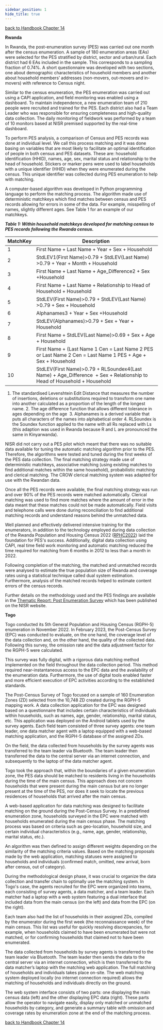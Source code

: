 ```yaml
---
sidebar_position: 1
hide_title: true
---
```


[back to Handbook Chapter 14](/docs/experiences-lessons-2020/Chapter-14/Selected-Country-Experiences)



**Rwanda** 

In Rwanda, the post-enumeration survey (PES) was carried out one month after the census enumeration. A sample of 180 enumeration areas (EAs) were selected for the PES stratified by district, sector and urban/rural. Each district had 6 EAs included in the sample. This corresponds to a sampling fraction of 0.74%. A short questionnaire was developed with two sections, one about demographic characteristics of household members and another about household members’ addresses (non-movers, out-movers and in-movers) with reference to Census night.  

Similar to the census enumeration, the PES enumeration was carried out using a CAPI application, and field monitoring was enabled using a dashboard. To maintain independence, a new enumeration team of 210 people were recruited and trained for the PES. Each district also had a Team Leader who was responsible for ensuring completeness and high-quality data collection. The daily monitoring of fieldwork was performed by a team of 10 monitors based at NISR premised supported by the real-time dashboard. 

To perform PES analysis, a comparison of Census and PES records was done at individual level. We call this process matching and it was done basing on variables that are most likely to facilitate an optimal identification of people in both census and PES datasets. These are: household identification (HHID), names, age, sex, marital status and relationship to the head of household. Stickers or marker pens were used to label households with a unique identifier (HHID) when they were enumerated during the census. This unique identifier was collected during PES enumeration to help with matching.  

A computer-based algorithm was developed in Python programming language to perform the matching process. The algorithm made use of deterministic matchkeys which find matches between census and PES records allowing for errors in some of the data. For example, misspelling of names, slightly different ages. See Table 1 for an example of our matchkeys. 

**_Table 1: Within household matchkeys developed for matching census to PES records following the Rwanda census._** 

| MatchKey | Description |
| --- | --- |
| 1 | First Name + Last Name + Year + Sex + Household |
| 2 | StdLEV1(First Name)>0.79 + StdLEV(Last Name) >0.79 + Year + Month + Household |
| 3 | First Name + Last Name + Age_Difference2 + Sex +Household |
| 4 | First Name + Last Name + Relationship to Head of Household + Household |
| 5 | StdLEV(First Name)>0.79 + StdLEV(Last Name) >0.79 + Sex + Household |
| 6 | Alphanames3 + Year + Sex +Household |
| 7 | StdLEV(Alphanames)>0.79 + Sex + Year + Household |
| 8 | First Name + StdLEV(Last Name)>0.69 + Sex + Age + Household |
| 9 | First Name + (Last Name 1 Cen = Last Name 2 PES or Last Name 2 Cen = Last Name 1 PES + Age + Sex + Household |
| 10 | StdLEV(First Name)>0.79 + RLSoundex4(Last Name) + Age_Difference  + Sex + Relationship to Head of Household + Household |

1. The standardised Levenshtein Edit Distance that measures the number of insertions, deletions or substitutions required to transform one name into another calculated as a proportion of the length of the longest name. 2. The age difference function that allows different tolerance in ages depending on the age  3.  Alphanames is a derived variable that puts all characters of the names into alphabetical order 4. RLSoundex is the Soundex function applied to the name with all Rs replaced with Ls (this adaption was used in Rwanda because R and L are pronounced the same in Kinyarwanda). 

NISR did not carry out a PES pilot which meant that there was no suitable data available for tuning the automatic matching algorithm prior to the PES. Therefore, the algorithms were tested and tuned during the first weeks of the PES data collection. The final matching strategy made use of deterministic matchkeys, associative matching (using existing matches to find additional matches within the same household), probabilistic matching and clerical matching. The CROW clerical matching system was adapted for use with the Rwandan data. 

Once all the PES records were available, the final matching strategy was run and over 90% of the PES records were matched automatically. Clerical matching was used to find more matches where the amount of error in the data meant that these matches could not be made automatically. Field visits and telephone calls were done during reconciliation to find additional matching records and understand reasons behind the unmatched data. 

Well planned and effectively delivered intensive training for the enumerators, in addition to the technology employed during data collection of the Rwanda Population and Housing Census 2022 ([RPHC2022](https://www.statistics.gov.rw/datasource/fifth-population-and-housing-census-2022)) laid the foundation for PES's success. Additionally, digital data collection using CAPI, real time field work monitoring and automatic matching reduced the time required for matching from 6 months in 2012 to less than a month in 2022. 

Following completion of the matching, the matched and unmatched records were analysed to estimate the true population size of Rwanda and coverage rates using a statistical technique called dual system estimation. Furthermore, analysis of the matched records helped to estimate content errors of the census records. 

Further details on the methodology used and the PES findings are available in the [Thematic Report: Post Enumeration Survey](https://eur03.safelinks.protection.outlook.com/?url=https%3A%2F%2Fwww.statistics.gov.rw%2Fpublication%2Fthematic-report-post-enumeration-survey&data=05%7C02%7CRachel.Shipsey%40ons.gov.uk%7Cbb17db56f2284fb8036508dcb138a855%7C078807bfce824688bce00d811684dc46%7C0%7C0%7C638580104136277412%7CUnknown%7CTWFpbGZsb3d8eyJWIjoiMC4wLjAwMDAiLCJQIjoiV2luMzIiLCJBTiI6Ik1haWwiLCJXVCI6Mn0%3D%7C0%7C%7C%7C&sdata=SIlfURaJcjHaN6yaUxAHpkOat1ly4zcmUCC3%2F9Hg70M%3D&reserved=0) which has been published on the NISR website.  

**Togo**

Togo conducted its 5th General Population and Housing Census (RGPH-5) enumeration in November 2022. In February 2023, the Post-Census Survey (EPC) was conducted to evaluate, on the one hand, the coverage level of the data collection and, on the other hand, the quality of the collected data. Following this survey, the omission rate and the data adjustment factor for the RGPH-5 were calculated.

This survey was fully digital, with a rigorous data matching method implemented on the field throughout the data collection period. This method required near-instantaneous access to the EPC data and the availability of the enumeration data. Furthermore, the use of digital tools enabled faster and more efficient execution of EPC activities according to the established standards.

The Post-Census Survey of Togo focused on a sample of 160 Enumeration Zones (ZD) selected from the 10,748 ZD created during the RGPH-5 mapping work. A data collection application for the EPC was designed based on a questionnaire that includes certain characteristics of individuals within households, such as names, age, gender, relationship, marital status, etc. This application was deployed on the Android tablets used by the survey agents. Each field team consisted of three survey agents: one team leader, one data matcher agent with a laptop equipped with a web-based matching application, and the RGPH-5 database of the assigned ZDs.

On the field, the data collected from households by the survey agents was transferred to the team leader via Bluetooth. The team leader then transferred the data to the central server via an internet connection, and subsequently to the laptop of the data matcher agent.

Togo took the approach that, within the boundaries of a given enumeration zone, the PES data should be matched to residents living in the households during the time of the main census. This approach does not concern households that were present during the main census but are no longer present at the time of the PES, nor does it seek to locate the previous residences of households that arrived after the main census.

A web-based application for data matching was designed to facilitate matching on the ground during the Post-Census Survey. In a predefined enumeration zone, households surveyed in the EPC were matched with households enumerated during the main census phase. The matching process was based on criteria such as geo-location, household size, and certain individual characteristics (e.g., name, age, gender, relationship, marital status, etc.).

An algorithm was then defined to assign different weights depending on the similarity of the matching criteria values. Based on the matching proposals made by the web application, matching statuses were assigned to households and individuals (confirmed match, omitted, new arrival, born after census, out of category).

During the methodological design phase, it was crucial to organize the data collection and transfer chain to optimally use the matching system. In Togo's case, the agents recruited for the EPC were organized into teams, each consisting of survey agents, a data matcher, and a team leader. Each matcher had a laptop with a web system featuring a dual interface that included data from the main census (on the left) and data from the EPC (on the right).

Each team also had the list of households in their assigned ZDs, compiled by the enumerator during the first week (the reconnaissance week) of the main census. This list was useful for quickly resolving discrepancies, for example, when households claimed to have been enumerated but were not matched, or for confirming households that claimed not to have been enumerated.

The data collected from households by survey agents is transferred to the team leader via Bluetooth. The team leader then sends the data to the central server via an internet connection, which is then transferred to the data matcher’s laptop with the matching web application. The full matching of households and individuals takes place on-site. The web matching system deployed locally (no internet connection required) allows the matching of households and individuals directly on the ground.

The web system interface consists of two parts: one displaying the main census data (left) and the other displaying EPC data (right). These parts allow the operator to navigate easily, display only matched or unmatched households by category, and generate a summary table with omission and coverage rates by enumeration zone at the end of the matching process.


[back to Handbook Chapter 14](/docs/experiences-lessons-2020/Chapter-14/Selected-Country-Experiences)

